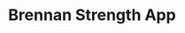 ---
title: Brennan Strength App
image: /assets/images/brennanstrength-cover.png
tags: 
  - Mobile
  - Web
  - iOS
  - Android
icon: fa fa-heartbeat
description: A website and mobile app that can improve your health & fitness by following a customized program designed & monitored by an experienced NHL Strength & Conditioning Coach.
link: /porfolio/brennanstrength.html
---